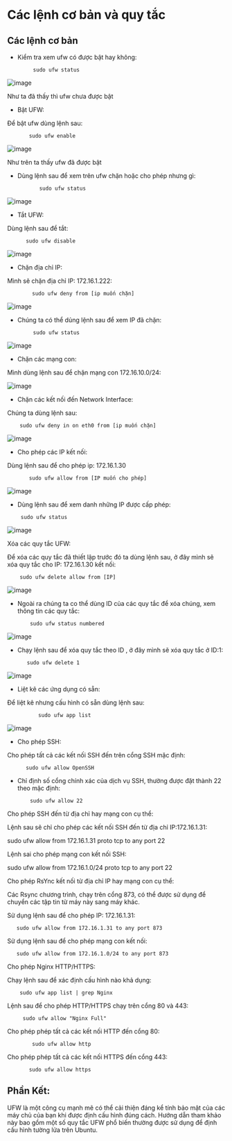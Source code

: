 # Các lệnh  cơ bản và quy tắc
## Các lệnh cơ bản
- Kiểm tra xem ufw có được bật hay không:

           sudo ufw status

![image](https://user-images.githubusercontent.com/105496635/188384804-7ef3a19c-28ae-44c6-bebc-38a08b61af78.png)
  
       
Như ta đã thấy thì ufw chưa được bật

- Bật UFW:

Để bật ufw dùng lệnh sau:

           sudo ufw enable


![image](https://user-images.githubusercontent.com/105496635/188385095-37aa7d4c-1431-4447-9712-7e35ecdb275e.png)


Như trên ta thấy ufw đã được bật

- Dùng lệnh sau để xem trên ufw chặn hoặc cho phép nhưng gì:

             sudo ufw status

![image](https://user-images.githubusercontent.com/105496635/188385724-af87626c-e159-4cae-b436-e056e16cb68f.png)



- Tắt UFW:

Dùng lệnh sau để tắt:

          sudo ufw disable

![image](https://user-images.githubusercontent.com/105496635/188385943-a26c99c4-4cec-4278-918e-fe2eb8abe66b.png)


- Chặn địa chỉ IP:

Mình sẽ chặn địa chỉ IP: 172.16.1.222:

            sudo ufw deny from [ip muốn chặn]

![image](https://user-images.githubusercontent.com/105496635/188386441-ce580ae8-951a-4e10-86f8-1e8c9c42f19e.png)

- Chúng ta có thể dủng lệnh sau để xem IP đã chặn:

           sudo ufw status

![image](https://user-images.githubusercontent.com/105496635/188392197-344c8a8c-1f1d-454a-bb0e-79992dee3022.png)

- Chặn các mạng con:

Mình dùng lệnh sau để chặn mạng con 172.16.10.0/24:

![image](https://user-images.githubusercontent.com/105496635/188392391-b6cf86f3-5de5-432d-88d2-39da384df05d.png)



- Chặn các kết nối đến Network Interface:

Chúng ta dùng lệnh sau:

        sudo ufw deny in on eth0 from [ip muốn chặn]

![image](https://user-images.githubusercontent.com/105496635/188392574-c9dc3457-bf0c-41ad-9baa-31e18fd22985.png)


- Cho phép các IP kết nối:

Dùng lệnh sau để cho phép ip: 172.16.1.30

           sudo ufw allow from [IP muốn cho phép]

![image](https://user-images.githubusercontent.com/105496635/188392876-37b916ae-ff2e-465d-9c88-f2f5b783eb68.png)




- Dùng lệnh sau để xem danh những IP được cấp phép:

       sudo ufw status


![image](https://user-images.githubusercontent.com/105496635/188393297-718938dd-7ef0-4540-b34d-c7555b799826.png)

Xóa các quy tắc UFW:

Để xóa các quy tắc đã thiết lập trước đó ta dùng lệnh sau, ở đây mình sẽ xóa quy tắc cho IP: 172.16.1.30 kết nối:


        sudo ufw delete allow from [IP]


![image](https://user-images.githubusercontent.com/105496635/188393908-c1371ebd-1a19-44f5-8a5a-150f14583873.png)

- Ngoài ra chúng ta co thể dùng ID của các quy tắc để xóa chúng, xem thông tin các quy tắc:

          sudo ufw status numbered


![image](https://user-images.githubusercontent.com/105496635/188394314-a6559195-6862-4409-a964-423d4d85b37f.png)


- Chạy lệnh sau để xóa quy tắc theo ID , ở đây mình sẽ xóa quy tắc ở ID:1:

         sudo ufw delete 1

![image](https://user-images.githubusercontent.com/105496635/188394642-1486f234-61ed-4606-bdce-c7fd970dea16.png)

- Liệt kê các ứng dụng có sẵn:

Để liệt kê nhưng cấu hình có sẵn dùng lệnh sau:

              sudo ufw app list


![image](https://user-images.githubusercontent.com/105496635/188394902-78fd2334-00ab-4c88-92a8-427d5a57bbea.png)



- Cho phép SSH:

Cho phép tất cả các kết nối SSH đến trên cổng SSH mặc định:

          sudo ufw allow OpenSSH

- Chỉ định số cổng chính xác của dịch vụ SSH, thường được đặt thành 22 theo mặc định:

          sudo ufw allow 22


Cho phép SSH đến từ địa chỉ hay mạng con cụ thể:

Lệnh sau sẽ chỉ cho phép các kết nối SSH đến từ địa chỉ IP:172.16.1.31:

sudo ufw allow from 172.16.1.31 proto tcp to any port 22


Lệnh sai cho phép mạng con kết nối SSH:

sudo ufw allow from 172.16.1.0/24 proto tcp to any port 22


Cho phép RsYnc kết nối từ địa chỉ IP hay mạng con cụ thể:

Các Rsync chương trình, chạy trên cổng 873, có thể được sử dụng để chuyển các tập tin từ máy này sang máy khác.

Sử dụng lệnh sau để cho phép IP: 172.16.1.31:

       sudo ufw allow from 172.16.1.31 to any port 873


Sử dụng lệnh sau để cho phép mạng con kết nối:

       sudo ufw allow from 172.16.1.0/24 to any port 873


Cho phép Nginx HTTP/HTTPS:

Chạy lệnh sau để xác định cấu hình nào khả dụng:

        sudo ufw app list | grep Nginx


Lệnh sau để cho phép HTTP/HTTPS chạy trên cổng  80 và 443:

         sudo ufw allow "Nginx Full"


Cho phép phép tất cả các kết nối HTTP đến cổng 80:

            sudo ufw allow http


Cho phép phép tất cả các kết nối HTTPS đến cổng 443:

           sudo ufw allow https



## Phần Kết:
UFW là một công cụ mạnh mẽ có thể cải thiện đáng kể tính bảo mật của các máy chủ của bạn khi được định cấu hình đúng cách. Hướng dẫn tham khảo này bao gồm một số quy tắc UFW phổ biến thường được sử dụng để định cấu hình tường lửa trên Ubuntu.
















